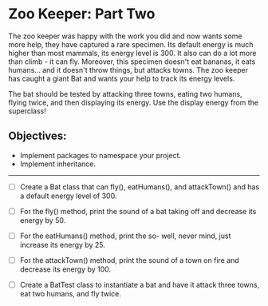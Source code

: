 # Zoo Keeper: Part Two
The zoo keeper was happy with the work you did and now wants some more help, they have captured a rare specimen. Its default energy is much higher than most mammals, its energy level is 300. It also can do a lot more than climb - it can fly. Moreover, this specimen doesn't eat bananas, it eats humans... and it doesn't throw things, but attacks towns. The zoo keeper has caught a giant Bat and wants your help to track its energy levels.

The bat should be tested by attacking three towns, eating two humans, flying twice, and then displaying its energy. Use the display energy from the superclass!

## Objectives:
* Implement packages to namespace your project.
* Implement inheritance.  


---

* [ ] Create a Bat class that can fly(), eatHumans(), and attackTown() and has a default energy level of 300.

* [ ] For the fly() method, print the sound of a bat taking off and decrease its energy by 50.

* [ ] For the eatHumans() method, print the so- well, never mind, just increase its energy by 25.

* [ ] For the attackTown() method, print the sound of a town on fire and decrease its energy by 100.

* [ ] Create a BatTest class to instantiate a bat and have it attack three towns, eat two humans, and fly twice.